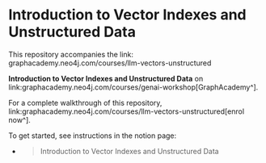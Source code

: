 # Introduction to Vector Indexes and Unstructured Data

This repository accompanies the link:
graphacademy.neo4j.com/courses/llm-vectors-unstructured 

**Introduction to Vector Indexes and Unstructured Data**
on link:graphacademy.neo4j.com/courses/genai-workshop[GraphAcademy^].

For a complete walkthrough of this repository, link:graphacademy.neo4j.com/courses/llm-vectors-unstructured[enrol now^].


To get started, see instructions in the notion page:

 - > Introduction to Vector Indexes and Unstructured Data


